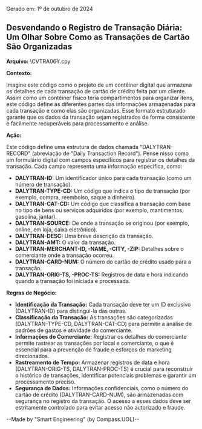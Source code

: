 Gerado em: 1º de outubro de 2024

## Desvendando o Registro de Transação Diária: Um Olhar Sobre Como as Transações de Cartão São Organizadas

**Arquivo:**  \CVTRA06Y.cpy

**Contexto:**

Imagine este código como o projeto de um contêiner digital que armazena os detalhes de cada transação de cartão de crédito feita por um cliente. Assim como um contêiner físico teria compartimentos para organizar itens, este código define as diferentes partes das informações armazenadas para cada transação e como elas são organizadas. Esse formato estruturado garante que os dados da transação sejam registrados de forma consistente e facilmente recuperáveis ​​para processamento e análise.

**Ação:**

Este código define uma estrutura de dados chamada "DALYTRAN-RECORD" (abreviação de "Daily Transaction Record"). Pense nisso como um formulário digital com campos específicos para registrar os detalhes da transação. Cada campo representa uma informação específica, como:

* **DALYTRAN-ID:** Um identificador único para cada transação (como um número de transação).
* **DALYTRAN-TYPE-CD:** Um código que indica o tipo de transação (por exemplo, compra, reembolso, saque a dinheiro).
* **DALYTRAN-CAT-CD:** Um código que classifica a transação com base no tipo de bens ou serviços adquiridos (por exemplo, mantimentos, gasolina, jantar).
* **DALYTRAN-SOURCE:** De onde a transação se originou (por exemplo, online, em loja, caixa eletrônico).
* **DALYTRAN-DESC:** Uma breve descrição da transação.
* **DALYTRAN-AMT:** O valor da transação.
* **DALYTRAN-MERCHANT-ID, -NAME, -CITY, -ZIP:** Detalhes sobre o comerciante onde a transação ocorreu.
* **DALYTRAN-CARD-NUM:** O número do cartão de crédito usado para a transação.
* **DALYTRAN-ORIG-TS, -PROC-TS:** Registros de data e hora indicando quando a transação foi iniciada e processada.

**Regras de Negócio:**

* **Identificação da Transação:** Cada transação deve ter um ID exclusivo (DALYTRAN-ID) para distingui-la das outras.
* **Classificação da Transação:** As transações são categorizadas (DALYTRAN-TYPE-CD, DALYTRAN-CAT-CD) para permitir a análise de padrões de gastos e atividade do comerciante.
* **Informações do Comerciante:** Registrar os detalhes do comerciante permite rastrear as transações por local e comerciante, o que é essencial para a prevenção de fraude e esforços de marketing direcionados.
* **Rastreamento de Tempo:** Armazenar registros de data e hora (DALYTRAN-ORIG-TS, DALYTRAN-PROC-TS) é crucial para reconstruir o histórico de transações, identificar potenciais problemas e garantir um processamento preciso.
* **Segurança de Dados:** Informações confidenciais, como o número do cartão de crédito (DALYTRAN-CARD-NUM), são armazenadas com segurança no registro da transação. O acesso a esses dados deve ser estritamente controlado para evitar acesso não autorizado e fraude.

--Made by "Smart Engineering" (by Compass.UOL)--
